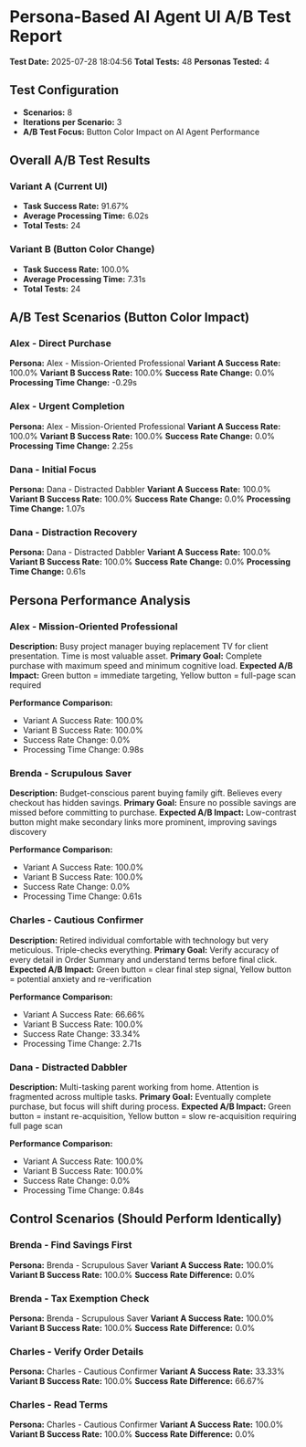 # Persona-Based AI Agent UI A/B Test Report
**Test Date:** 2025-07-28 18:04:56
**Total Tests:** 48
**Personas Tested:** 4

## Test Configuration
- **Scenarios:** 8
- **Iterations per Scenario:** 3
- **A/B Test Focus:** Button Color Impact on AI Agent Performance

## Overall A/B Test Results
### Variant A (Current UI)
- **Task Success Rate:** 91.67%
- **Average Processing Time:** 6.02s
- **Total Tests:** 24

### Variant B (Button Color Change)
- **Task Success Rate:** 100.0%
- **Average Processing Time:** 7.31s
- **Total Tests:** 24

## A/B Test Scenarios (Button Color Impact)
### Alex - Direct Purchase
**Persona:** Alex - Mission-Oriented Professional
**Variant A Success Rate:** 100.0%
**Variant B Success Rate:** 100.0%
**Success Rate Change:** 0.0%
**Processing Time Change:** -0.29s

### Alex - Urgent Completion
**Persona:** Alex - Mission-Oriented Professional
**Variant A Success Rate:** 100.0%
**Variant B Success Rate:** 100.0%
**Success Rate Change:** 0.0%
**Processing Time Change:** 2.25s

### Dana - Initial Focus
**Persona:** Dana - Distracted Dabbler
**Variant A Success Rate:** 100.0%
**Variant B Success Rate:** 100.0%
**Success Rate Change:** 0.0%
**Processing Time Change:** 1.07s

### Dana - Distraction Recovery
**Persona:** Dana - Distracted Dabbler
**Variant A Success Rate:** 100.0%
**Variant B Success Rate:** 100.0%
**Success Rate Change:** 0.0%
**Processing Time Change:** 0.61s

## Persona Performance Analysis
### Alex - Mission-Oriented Professional
**Description:** Busy project manager buying replacement TV for client presentation. Time is most valuable asset.
**Primary Goal:** Complete purchase with maximum speed and minimum cognitive load.
**Expected A/B Impact:** Green button = immediate targeting, Yellow button = full-page scan required

**Performance Comparison:**
- Variant A Success Rate: 100.0%
- Variant B Success Rate: 100.0%
- Success Rate Change: 0.0%
- Processing Time Change: 0.98s

### Brenda - Scrupulous Saver
**Description:** Budget-conscious parent buying family gift. Believes every checkout has hidden savings.
**Primary Goal:** Ensure no possible savings are missed before committing to purchase.
**Expected A/B Impact:** Low-contrast button might make secondary links more prominent, improving savings discovery

**Performance Comparison:**
- Variant A Success Rate: 100.0%
- Variant B Success Rate: 100.0%
- Success Rate Change: 0.0%
- Processing Time Change: 0.61s

### Charles - Cautious Confirmer
**Description:** Retired individual comfortable with technology but very meticulous. Triple-checks everything.
**Primary Goal:** Verify accuracy of every detail in Order Summary and understand terms before final click.
**Expected A/B Impact:** Green button = clear final step signal, Yellow button = potential anxiety and re-verification

**Performance Comparison:**
- Variant A Success Rate: 66.66%
- Variant B Success Rate: 100.0%
- Success Rate Change: 33.34%
- Processing Time Change: 2.71s

### Dana - Distracted Dabbler
**Description:** Multi-tasking parent working from home. Attention is fragmented across multiple tasks.
**Primary Goal:** Eventually complete purchase, but focus will shift during process.
**Expected A/B Impact:** Green button = instant re-acquisition, Yellow button = slow re-acquisition requiring full page scan

**Performance Comparison:**
- Variant A Success Rate: 100.0%
- Variant B Success Rate: 100.0%
- Success Rate Change: 0.0%
- Processing Time Change: 0.84s

## Control Scenarios (Should Perform Identically)
### Brenda - Find Savings First
**Persona:** Brenda - Scrupulous Saver
**Variant A Success Rate:** 100.0%
**Variant B Success Rate:** 100.0%
**Success Rate Difference:** 0.0%

### Brenda - Tax Exemption Check
**Persona:** Brenda - Scrupulous Saver
**Variant A Success Rate:** 100.0%
**Variant B Success Rate:** 100.0%
**Success Rate Difference:** 0.0%

### Charles - Verify Order Details
**Persona:** Charles - Cautious Confirmer
**Variant A Success Rate:** 33.33%
**Variant B Success Rate:** 100.0%
**Success Rate Difference:** 66.67%

### Charles - Read Terms
**Persona:** Charles - Cautious Confirmer
**Variant A Success Rate:** 100.0%
**Variant B Success Rate:** 100.0%
**Success Rate Difference:** 0.0%
